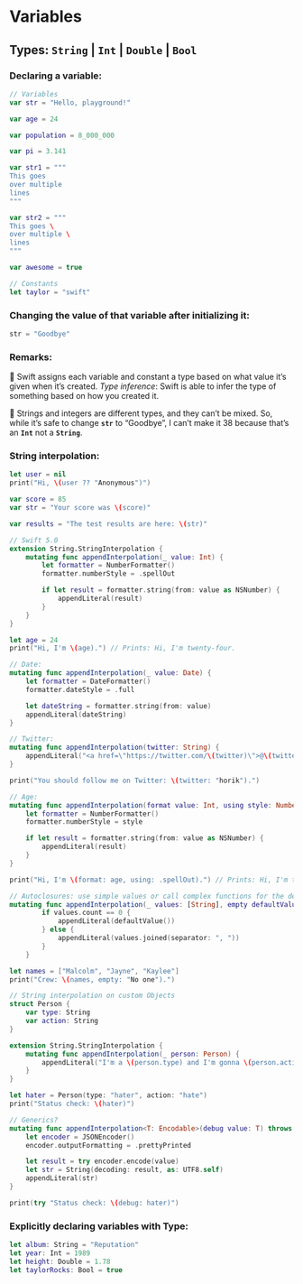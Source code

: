 # Variables

## Types: **`String` | `Int` | `Double` | `Bool`**

### Declaring a variable:

```swift
// Variables
var str = "Hello, playground!"

var age = 24

var population = 8_000_000

var pi = 3.141

var str1 = """
This goes
over multiple
lines
"""

var str2 = """
This goes \
over multiple \
lines
"""

var awesome = true

// Constants
let taylor = "swift"
```

### Changing the value of that variable after initializing it:

```swift
str = "Goodbye"
```

### Remarks:

🔸 Swift assigns each variable and constant a type based on what value it’s given when it’s created. _Type inference_: Swift is able to infer the type of something based on how you created it.

🔸 Strings and integers are different types, and they can’t be mixed. So, while it’s safe to change **`str`** to “Goodbye”, I can’t make it 38 because that’s an **`Int`** not a **`String`**.

### String interpolation:

```swift
let user = nil
print("Hi, \(user ?? "Anonymous")")

var score = 85
var str = "Your score was \(score)"

var results = "The test results are here: \(str)"

// Swift 5.0
extension String.StringInterpolation {
    mutating func appendInterpolation(_ value: Int) {
        let formatter = NumberFormatter()
        formatter.numberStyle = .spellOut

        if let result = formatter.string(from: value as NSNumber) {
            appendLiteral(result)
        }
    }
}

let age = 24
print("Hi, I'm \(age).") // Prints: Hi, I'm twenty-four.

// Date:
mutating func appendInterpolation(_ value: Date) {
    let formatter = DateFormatter()
    formatter.dateStyle = .full

    let dateString = formatter.string(from: value)
    appendLiteral(dateString)
}

// Twitter:
mutating func appendInterpolation(twitter: String) {
    appendLiteral("<a href=\"https://twitter.com/\(twitter)\">@\(twitter)</a>")
}

print("You should follow me on Twitter: \(twitter: "horik").")

// Age:
mutating func appendInterpolation(format value: Int, using style: NumberFormatter.Style) {
    let formatter = NumberFormatter()
    formatter.numberStyle = style

    if let result = formatter.string(from: value as NSNumber) {
        appendLiteral(result)
    }
}

print("Hi, I'm \(format: age, using: .spellOut).") // Prints: Hi, I'm twenty-four.

// Autoclosures: use simple values or call complex functions for the default value
mutating func appendInterpolation(_ values: [String], empty defaultValue: @autoclosure () -> String) {
        if values.count == 0 {
            appendLiteral(defaultValue())
        } else {
            appendLiteral(values.joined(separator: ", "))
        }
    }

let names = ["Malcolm", "Jayne", "Kaylee"]
print("Crew: \(names, empty: "No one").")

// String interpolation on custom Objects
struct Person {
    var type: String
    var action: String
}

extension String.StringInterpolation {
    mutating func appendInterpolation(_ person: Person) {
        appendLiteral("I'm a \(person.type) and I'm gonna \(person.action).")
    }
}

let hater = Person(type: "hater", action: "hate")
print("Status check: \(hater)")

// Generics?
mutating func appendInterpolation<T: Encodable>(debug value: T) throws {
    let encoder = JSONEncoder()
    encoder.outputFormatting = .prettyPrinted

    let result = try encoder.encode(value)
    let str = String(decoding: result, as: UTF8.self)
    appendLiteral(str)
}

print(try "Status check: \(debug: hater)")
```

### Explicitly declaring variables with Type:

```swift
let album: String = "Reputation"
let year: Int = 1989
let height: Double = 1.78
let taylorRocks: Bool = true
```
